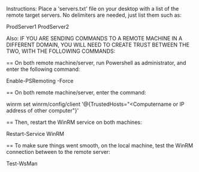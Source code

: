 Instructions: Place a 'servers.txt' file on your desktop with a list of the remote target servers. No delimiters are needed, just list them such as:

ProdServer1
ProdServer2

Also: IF YOU ARE SENDING COMMANDS TO A REMOTE MACHINE IN A DIFFERENT DOMAIN, YOU WILL NEED TO CREATE TRUST BETWEEN THE TWO, WITH THE FOLLOWING COMMANDS:
 

== On both remote machine/server, run Powershell as administrator, and enter the following command:

Enable-PSRemoting -Force

== On both remote machine/server, enter the command:

winrm set winrm/config/client '@{TrustedHosts="<Computername or IP address of other computer"}'

== Then, restart the WinRM service on both machines:

Restart-Service WinRM

== To make sure things went smooth, on the local machine, test the WinRM connection between to the remote server: 

Test-WsMan <RemoteCOMPUTERName>

